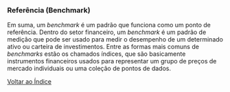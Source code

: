 ### Referência (Benchmark)

Em suma, um _benchmark_ é um padrão que funciona como um ponto de referência. Dentro do setor financeiro, um _benchmark_ é um padrão de medição que pode ser usado para medir o desempenho de um determinado ativo ou carteira de investimentos. Entre as formas mais comuns de _benchmarks_ estão os chamados índices, que são basicamente instrumentos financeiros usados para representar um grupo de preços de mercado individuais ou uma coleção de pontos de dados.

[Voltar ao Índice](../)